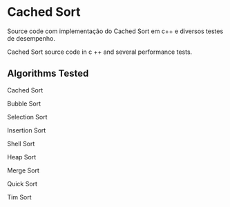 # Cached Sort

Source code com implementação do Cached Sort em c++ e diversos testes de desempenho. 

Cached Sort source code in c ++ and several performance tests.

## Algorithms Tested

Cached Sort

Bubble Sort

Selection Sort

Insertion Sort

Shell Sort

Heap Sort

Merge Sort

Quick Sort

Tim Sort
